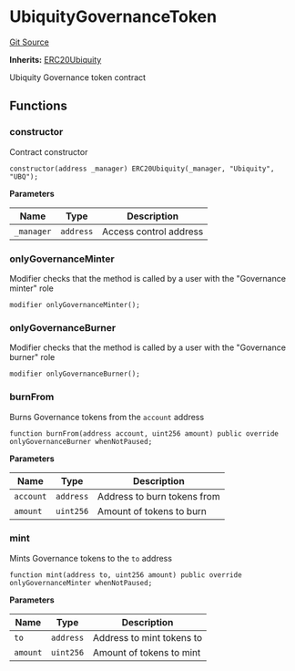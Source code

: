 # UbiquityGovernanceToken
[Git Source](https://github.com/ubiquity/ubiquity-dollar/blob/3bd8ebfb9c040c43bc7387d834825102cd1e7687/src/dollar/core/UbiquityGovernanceToken.sol)

**Inherits:**
[ERC20Ubiquity](/src/dollar/core/ERC20Ubiquity.sol/abstract.ERC20Ubiquity.md)

Ubiquity Governance token contract


## Functions
### constructor

Contract constructor


```solidity
constructor(address _manager) ERC20Ubiquity(_manager, "Ubiquity", "UBQ");
```
**Parameters**

|Name|Type|Description|
|----|----|-----------|
|`_manager`|`address`|Access control address|


### onlyGovernanceMinter

Modifier checks that the method is called by a user with the "Governance minter" role


```solidity
modifier onlyGovernanceMinter();
```

### onlyGovernanceBurner

Modifier checks that the method is called by a user with the "Governance burner" role


```solidity
modifier onlyGovernanceBurner();
```

### burnFrom

Burns Governance tokens from the `account` address


```solidity
function burnFrom(address account, uint256 amount) public override onlyGovernanceBurner whenNotPaused;
```
**Parameters**

|Name|Type|Description|
|----|----|-----------|
|`account`|`address`|Address to burn tokens from|
|`amount`|`uint256`|Amount of tokens to burn|


### mint

Mints Governance tokens to the `to` address


```solidity
function mint(address to, uint256 amount) public override onlyGovernanceMinter whenNotPaused;
```
**Parameters**

|Name|Type|Description|
|----|----|-----------|
|`to`|`address`|Address to mint tokens to|
|`amount`|`uint256`|Amount of tokens to mint|


